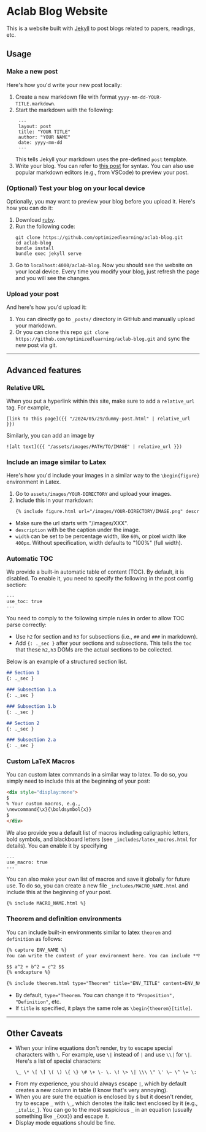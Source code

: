 # Aclab Blog Website

This is a website built with [Jekyll](https://jekyllrb.com/) to post blogs related to papers, readings, etc.

## Usage

### Make a new post

Here's how you'd write your new post locally:
1. Create a new markdown file with format `yyyy-mm-dd-YOUR-TITLE.markdown`.
2. Start the markdown with the following:
   ```
    ---
    layout: post
    title: "YOUR TITLE"
    author: "YOUR NAME"
    date: yyyy-mm-dd
    ---
   ```
   This tells Jekyll your markdown uses the pre-defined `post` template.
3. Write your blog. You can refer to [this post](https://github.com/optimizedlearning/aclab-blog/blob/master/_posts/2024-05-29-dummy-post.markdown) for syntax. You can also use popular markdown editors (e.g., from VSCode) to preview your post. 

### (Optional) Test your blog on your local device

Optionally, you may want to preview your blog before you upload it. Here's how you can do it:
1. Download [ruby](https://www.ruby-lang.org/en/downloads/).
2. Run the following code:
   ```
   git clone https://github.com/optimizedlearning/aclab-blog.git
   cd aclab-blog
   bundle install
   bundle exec jekyll serve
   ```
3. Go to `localhost:4000/aclab-blog`. Now you should see the website on your local device. Every time you modify your blog, just refresh the page and you will see the changes.

### Upload your post

And here's how you'd upload it:
1. You can directly go to `_posts/` directory in GitHub and manually upload your markdown.
2. Or you can clone this repo `git clone https://github.com/optimizedlearning/aclab-blog.git` and sync the new post via git.

---

## Advanced features

### Relative URL

When you put a hyperlink within this site, make sure to add a `relative_url` tag. For example,
```
[link to this page]({{ "/2024/05/29/dummy-post.html" | relative_url }})
```
Similarly, you can add an image by
```
![alt text]({{ "/assets/images/PATH/TO/IMAGE" | relative_url }})
```

### Include an image similar to Latex

Here's how you'd include your images in a similar way to the `\begin{figure}` environment in Latex.

1. Go to `assets/images/YOUR-DIRECTORY` and upload your images.
2. Include this in your markdown:
   ```markdown
   {% include figure.html url="/images/YOUR-DIRECTORY/IMAGE.png" description="Caption of the image." width="100%" %}
   ```
- Make sure the url starts with "/images/XXX".
- `description` with be the caption under the image.
- `width` can be set to be percentage width, like `60%`, or pixel width like `400px`. Without specification, width defaults to "100%" (full width).

### Automatic TOC

We provide a built-in automatic table of content (TOC). By default, it is disabled. To enable it, you need to specify the following in the post config section:
```
---
use_toc: true
---
```

You need to comply to the following simple rules in order to allow TOC parse correctly:
- Use `h2` for section and `h3` for subsections (i.e., `##` and `###` in markdown).
- Add `{: ._sec }` after your sections and subsections. This tells the `toc` that these `h2,h3` DOMs are the actual sections to be collected.

Below is an example of a structured section list.
```markdown
## Section 1
{: ._sec }

### Subsection 1.a
{: ._sec }

### Subsection 1.b
{: ._sec }

## Section 2
{: ._sec }

### Subsection 2.a
{: ._sec }
```

### Custom LaTeX Macros

You can custom latex commands in a similar way to latex. To do so, you simply need to include this at the beginning of your post:
```markdown
<div style="display:none">
$
% Your custom macros, e.g.,
\newcommand{\x}{\boldsymbol{x}}
$
</div>
```

We also provide you a default list of macros including caligraphic letters, bold symbols, and blackboard letters (see `_includes/latex_macros.html` for details). You can enable it by specifying
```
---
use_macro: true
---
```
You can also make your own list of macros and save it globally for future use. To do so, you can create a new file `_includes/MACRO_NAME.html` and include this at the beginning of your post.
```markdown
{% include MACRO_NAME.html %}
```

### Theorem and definition environments

You can include built-in environments similar to latex `theorem` and `definition` as follows:
```markdown
{% capture ENV_NAME %}
You can write the content of your environment here. You can include **Markdown** and even LaTeX, e.g.,

$$ a^2 + b^2 = c^2 $$
{% endcapture %}

{% include theorem.html type="Theorem" title="ENV_TITLE" content=ENV_NAME %}
```
- By default, `type="Theorem`. You can change it to `"Proposition", "Definition"`, etc. 
- If `title` is specified, it plays the same role as `\begin{theorem}[title]`.


---

## Other Caveats

- When your inline equations don't render, try to escape special characters with `\`. For example, use `\|` instead of `|` and use `\\|` for `\|`. Here's a list of special characters:
   ```
   \_ \* \[ \] \( \) \{ \} \# \+ \- \. \! \> \| \\\ \" \' \~ \^ \= \:
   ```
- From my experience, you should always escape `|`, which by default creates a new column in table (I know that's very annoying).
- When you are sure the equation is enclosed by `$` but it doesn't render, try to escape `_` with `\_`, which denotes the italic text enclosed by it (e.g., `_italic_`). You can go to the most suspicious `_` in an equation (usually something like `_{XXX}`) and escape it.
- Display mode equations should be fine.
